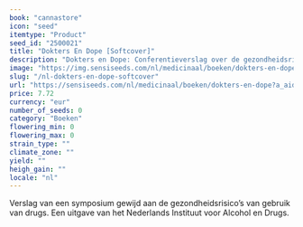 ```yaml
---
book: "cannastore"
icon: "seed"
itemtype: "Product"
seed_id: "2500021"
title: "Dokters En Dope [Softcover]"
description: "Dokters en Dope: Conferentieverslag over de gezondheidsrisico’s van drugsgebruik, gepubliceerd door het Instituut voor Alcohol & Drugs. Koop het boek hier."
image: "https://img.sensiseeds.com/nl/medicinaal/boeken/dokters-en-dope-image.png"
slug: "/nl-dokters-en-dope-softcover"
url: "https://sensiseeds.com/nl/medicinaal/boeken/dokters-en-dope?a_aid=cannastore"
price: 7.72
currency: "eur"
number_of_seeds: 0
category: "Boeken"
flowering_min: 0
flowering_max: 0
strain_type: ""
climate_zone: ""
yield: ""
heigh_gain: ""
locale: "nl"
---
```

Verslag van een symposium gewijd aan de gezondheidsrisico’s van gebruik van drugs. Een uitgave van het Nederlands Instituut voor Alcohol en Drugs.
